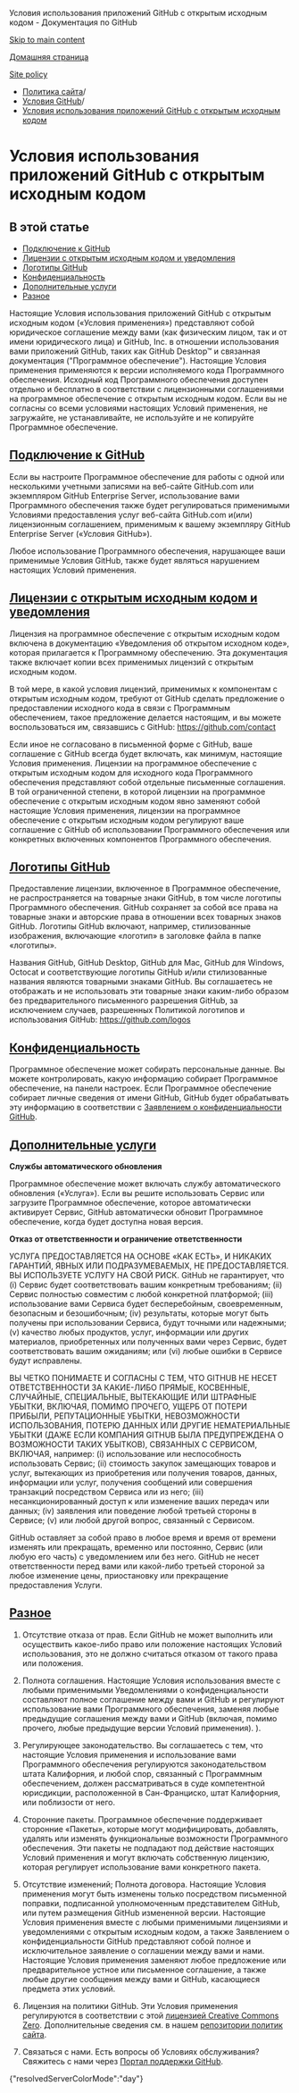 Условия использования приложений GitHub с открытым исходным кодом - Документация по GitHub

[Skip to main content](#main-content)

[Домашняя страница](/ru)

[Site policy](/ru/site-policy)

* [Политика сайта](/ru/site-policy)/
* [Условия GitHub](/ru/site-policy/github-terms)/
* [Условия использования приложений GitHub с открытым исходным кодом](/ru/site-policy/github-terms/github-open-source-applications-terms-and-conditions)

Условия использования приложений GitHub с открытым исходным кодом
==========

В этой статье
----------

* [Подключение к GitHub](#connecting-to-github)
* [Лицензии с открытым исходным кодом и уведомления](#open-source-licenses-and-notices)
* [Логотипы GitHub](#githubs-logos)
* [Конфиденциальность](#privacy)
* [Дополнительные услуги](#additional-services)
* [Разное](#miscellanea)

Настоящие Условия использования приложений GitHub с открытым исходным кодом («Условия применения») представляют собой юридическое соглашение между вами (как физическим лицом, так и от имени юридического лица) и GitHub, Inc. в отношении использования вами приложений GitHub, таких как GitHub Desktop™ и связанная документация ("Программное обеспечение"). Настоящие Условия применения применяются к версии исполняемого кода Программного обеспечения. Исходный код Программного обеспечения доступен отдельно и бесплатно в соответствии с лицензионными соглашениями на программное обеспечение с открытым исходным кодом. Если вы не согласны со всеми условиями настоящих Условий применения, не загружайте, не устанавливайте, не используйте и не копируйте Программное обеспечение.

[Подключение к GitHub](#connecting-to-github)
----------

Если вы настроите Программное обеспечение для работы с одной или несколькими учетными записями на веб-сайте GitHub.com или экземпляром GitHub Enterprise Server, использование вами Программного обеспечения также будет регулироваться применимыми Условиями предоставления услуг веб-сайта GitHub.com и(или) лицензионным соглашением, применимым к вашему экземпляру GitHub Enterprise Server («Условия GitHub»).

Любое использование Программного обеспечения, нарушающее ваши применимые Условия GitHub, также будет являться нарушением настоящих Условий применения.

[Лицензии с открытым исходным кодом и уведомления](#open-source-licenses-and-notices)
----------

Лицензия на программное обеспечение с открытым исходным кодом включена в документацию «Уведомления об открытом исходном коде», которая прилагается к Программному обеспечению. Эта документация также включает копии всех применимых лицензий с открытым исходным кодом.

В той мере, в какой условия лицензий, применимых к компонентам с открытым исходным кодом, требуют от GitHub сделать предложение о предоставлении исходного кода в связи с Программным обеспечением, такое предложение делается настоящим, и вы можете воспользоваться им, связавшись с GitHub: <https://github.com/contact>

Если иное не согласовано в письменной форме с GitHub, ваше соглашение с GitHub всегда будет включать, как минимум, настоящие Условия применения. Лицензии на программное обеспечение с открытым исходным кодом для исходного кода Программного обеспечения представляют собой отдельные письменные соглашения. В той ограниченной степени, в которой лицензии на программное обеспечение с открытым исходным кодом явно заменяют собой настоящие Условия применения, лицензии на программное обеспечение с открытым исходным кодом регулируют ваше соглашение с GitHub об использовании Программного обеспечения или конкретных включенных компонентов Программного обеспечения.

[Логотипы GitHub](#githubs-logos)
----------

Предоставление лицензии, включенное в Программное обеспечение, не распространяется на товарные знаки GitHub, в том числе логотипы Программного обеспечения. GitHub сохраняет за собой все права на товарные знаки и авторские права в отношении всех товарных знаков GitHub. Логотипы GitHub включают, например, стилизованные изображения, включающие «логотип» в заголовке файла в папке «логотипы».

Названия GitHub, GitHub Desktop, GitHub для Mac, GitHub для Windows, Octocat и соответствующие логотипы GitHub и/или стилизованные названия являются товарными знаками GitHub. Вы соглашаетесь не отображать и не использовать эти товарные знаки каким-либо образом без предварительного письменного разрешения GitHub, за исключением случаев, разрешенных Политикой логотипов и использования GitHub: <https://github.com/logos>

[Конфиденциальность](#privacy)
----------

Программное обеспечение может собирать персональные данные. Вы можете контролировать, какую информацию собирает Программное обеспечение, на панели настроек. Если Программное обеспечение собирает личные сведения от имени GitHub, GitHub будет обрабатывать эту информацию в соответствии с [Заявлением о конфиденциальности GitHub](/ru/site-policy/privacy-policies/github-privacy-statement).

[Дополнительные услуги](#additional-services)
----------

**Службы автоматического обновления**

Программное обеспечение может включать службу автоматического обновления («Услуга»). Если вы решите использовать Сервис или загрузите Программное обеспечение, которое автоматически активирует Сервис, GitHub автоматически обновит Программное обеспечение, когда будет доступна новая версия.

**Отказ от ответственности и ограничение ответственности**

УСЛУГА ПРЕДОСТАВЛЯЕТСЯ НА ОСНОВЕ «КАК ЕСТЬ», И НИКАКИХ ГАРАНТИЙ, ЯВНЫХ ИЛИ ПОДРАЗУМЕВАЕМЫХ, НЕ ПРЕДОСТАВЛЯЕТСЯ. ВЫ ИСПОЛЬЗУЕТЕ УСЛУГУ НА СВОЙ РИСК. GitHub не гарантирует, что (i) Сервис будет соответствовать вашим конкретным требованиям; (ii) Сервис полностью совместим с любой конкретной платформой; (iii) использование вами Сервиса будет бесперебойным, своевременным, безопасным и безошибочным; (iv) результаты, которые могут быть получены при использовании Сервиса, будут точными или надежными; (v) качество любых продуктов, услуг, информации или других материалов, приобретенных или полученных вами через Сервис, будет соответствовать вашим ожиданиям; или (vi) любые ошибки в Сервисе будут исправлены.

ВЫ ЧЕТКО ПОНИМАЕТЕ И СОГЛАСНЫ С ТЕМ, ЧТО GITHUB НЕ НЕСЕТ ОТВЕТСТВЕННОСТИ ЗА КАКИЕ-ЛИБО ПРЯМЫЕ, КОСВЕННЫЕ, СЛУЧАЙНЫЕ, СПЕЦИАЛЬНЫЕ, ВЫТЕКАЮЩИЕ ИЛИ ШТРАФНЫЕ УБЫТКИ, ВКЛЮЧАЯ, ПОМИМО ПРОЧЕГО, УЩЕРБ ОТ ПОТЕРИ ПРИБЫЛИ, РЕПУТАЦИОННЫЕ УБЫТКИ, НЕВОЗМОЖНОСТИ ИСПОЛЬЗОВАНИЯ, ПОТЕРЮ ДАННЫХ ИЛИ ДРУГИЕ НЕМАТЕРИАЛЬНЫЕ УБЫТКИ (ДАЖЕ ЕСЛИ КОМПАНИЯ GITHUB БЫЛА ПРЕДУПРЕЖДЕНА О ВОЗМОЖНОСТИ ТАКИХ УБЫТКОВ), СВЯЗАННЫХ С СЕРВИСОМ, ВКЛЮЧАЯ, например: (i) использование или неспособность использовать Сервис; (ii) стоимость закупок замещающих товаров и услуг, вытекающих из приобретения или получения товаров, данных, информации или услуг, получения сообщений или совершения транзакций посредством Сервиса или из него; (iii) несанкционированный доступ к или изменение ваших передач или данных; (iv) заявления или поведение любой третьей стороны в Сервисе; (v) или любой другой вопрос, связанный с Сервисом.

GitHub оставляет за собой право в любое время и время от времени изменять или прекращать, временно или постоянно, Сервис (или любую его часть) с уведомлением или без него. GitHub не несет ответственности перед вами или какой-либо третьей стороной за любое изменение цены, приостановку или прекращение предоставления Услуги.

[Разное](#miscellanea)
----------

1. Отсутствие отказа от прав. Если GitHub не может выполнить или осуществить какое-либо право или положение настоящих Условий использования, это не должно считаться отказом от такого права или положения.

2. Полнота соглашения. Настоящие Условия использования вместе с любыми применимыми Уведомлениями о конфиденциальности составляют полное соглашение между вами и GitHub и регулируют использование вами Программного обеспечения, заменяя любые предыдущие соглашения между вами и GitHub (включая, помимо прочего, любые предыдущие версии Условий применения). ).

3. Регулирующее законодательство. Вы соглашаетесь с тем, что настоящие Условия применения и использование вами Программного обеспечения регулируются законодательством штата Калифорния, и любой спор, связанный с Программным обеспечением, должен рассматриваться в суде компетентной юрисдикции, расположенной в Сан-Франциско, штат Калифорния, или поблизости от него.

4. Сторонние пакеты. Программное обеспечение поддерживает сторонние «Пакеты», которые могут модифицировать, добавлять, удалять или изменять функциональные возможности Программного обеспечения. Эти пакеты не подпадают под действие настоящих Условий применения и могут включать собственную лицензию, которая регулирует использование вами конкретного пакета.

5. Отсутствие изменений; Полнота договора. Настоящие Условия применения могут быть изменены только посредством письменной поправки, подписанной уполномоченным представителем GitHub, или путем размещения GitHub измененной версии. Настоящие Условия применения вместе с любыми применимыми лицензиями и уведомлениями с открытым исходным кодом, а также Заявлением о конфиденциальности GitHub представляют собой полное и исключительное заявление о соглашении между вами и нами. Настоящие Условия применения заменяют любое предложение или предварительное устное или письменное соглашение, а также любые другие сообщения между вами и GitHub, касающиеся предмета этих условий.

6. Лицензия на политики GitHub. Эти Условия применения регулируются в соответствии с этой [лицензией Creative Commons Zero](https://creativecommons.org/publicdomain/zero/1.0/). Дополнительные сведения см. в нашем [репозитории политик сайта](https://github.com/github/site-policy#license).

7. Связаться с нами. Есть вопросы об Условиях обслуживания? Свяжитесь с нами через [Портал поддержки GitHub](https://support.github.com/).

{"resolvedServerColorMode":"day"}
